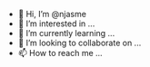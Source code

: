 - 👋 Hi, I’m @njasme
- 👀 I’m interested in ...
- 🌱 I’m currently learning ...
- 💞️ I’m looking to collaborate on ...
- 📫 How to reach me ...

<!---
njasme/njasme is a ✨ special ✨ repository because its `README.md` (this file) appears on your GitHub profile.
You can click the Preview link to take a look at your changes.
--->
